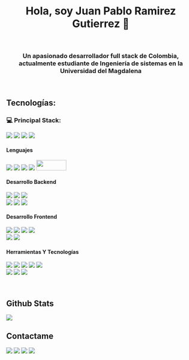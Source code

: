 <h1 align="center">Hola, soy Juan Pablo Ramirez Gutierrez 🫡 </h1>
</br>
<h3 align="center">Un apasionado desarrollador full stack de Colombia, actualmente estudiante de Ingeniería de sistemas en la Universidad del Magdalena</h3>

</br>

## Tecnologías:
<h3>
  💻 Principal Stack:
</h3> 
<p>
  <img src="https://img.shields.io/badge/Java-ED8B00?style=for-the-badge&logo=openjdk&logoColor=white">
  <img src="https://img.shields.io/badge/postgresql-4169e1?style=for-the-badge&logo=postgresql&logoColor=white">
  <img src="https://img.shields.io/badge/React-20232A?style=for-the-badge&logo=react&logoColor=61DAFB">
  <img src="https://img.shields.io/badge/spring-%236DB33F.svg?style=for-the-badge&logo=spring&logoColor=white">
</p>

<h4>Lenguajes</h4>
<p>
  <img src="https://img.shields.io/badge/Java-ED8B00?style=for-the-badge&logo=openjdk&logoColor=white">
  <img src="https://img.shields.io/badge/JavaScript-F7DF1E?style=for-the-badge&logo=javascript&logoColor=black">
  <img src="https://img.shields.io/badge/c-%2300599C.svg?style=for-the-badge&logo=c&logoColor=white" >
  <img src="https://img.shields.io/badge/python-3670A0?style=for-the-badge&logo=python&logoColor=ffdd54">
  <img src="https://img.shields.io/badge/C++-00599C?style=flat-square&logo=C%2B%2B&logoColor=white" width="80" height="27.5" >
  

  
</p>

<h4>Desarrollo Backend</h4>
<p>
  <img src="https://img.shields.io/badge/Node.js-339933?style=for-the-badge&logo=nodedotjs&logoColor=white">
  <img src="https://img.shields.io/badge/Express.js-000000?style=for-the-badge&logo=express&logoColor=white">
  <img src="https://img.shields.io/badge/postgresql-4169e1?style=for-the-badge&logo=postgresql&logoColor=white">
  </br>
  <img src= "https://img.shields.io/badge/docker-%230db7ed.svg?style=for-the-badge&logo=docker&logoColor=white">
  <img src="https://img.shields.io/badge/spring-%236DB33F.svg?style=for-the-badge&logo=spring&logoColor=white">
  <img src="https://img.shields.io/badge/JWT-black?style=for-the-badge&logo=JSON%20web%20tokens">


</p>

<h4>Desarrollo Frontend</h4>
<p>
  <img src="https://img.shields.io/badge/HTML5-E34F26?style=for-the-badge&logo=html5&logoColor=white">
  <img src="https://img.shields.io/badge/CSS3-1572B6?style=for-the-badge&logo=css3&logoColor=white">
  <img src="https://img.shields.io/badge/React-20232A?style=for-the-badge&logo=react&logoColor=61DAFB">
  <img src="https://img.shields.io/badge/MUI-%230081CB.svg?style=for-the-badge&logo=mui&logoColor=white">
  </br>
  <img src="https://img.shields.io/badge/bootstrap-%238511FA.svg?style=for-the-badge&logo=bootstrap&logoColor=white">
  <img src="https://img.shields.io/badge/express.js-%23404d59.svg?style=for-the-badge&logo=express&logoColor=%2361DAFB">
</p>

<h4>Herramientas Y Tecnologías</h4>
<p>
  <img src="https://img.shields.io/badge/Git-F05032?style=for-the-badge&logo=git&logoColor=white">
  <img src="https://img.shields.io/badge/GitHub-100000?style=for-the-badge&logo=github&logoColor=white">
  <img src="https://img.shields.io/badge/Linux-FCC624?style=for-the-badge&logo=linux&logoColor=black">
  <img src="https://img.shields.io/badge/Notion-000000?style=for-the-badge&logo=notion&logoColor=white">
  <img src="https://img.shields.io/badge/Postman-FF6C37?style=for-the-badge&logo=Postman&logoColor=white">
   </br>
  <img src="https://img.shields.io/badge/figma-%23F24E1E.svg?style=for-the-badge&logo=figma&logoColor=white">
  <img src="https://img.shields.io/badge/NPM-%23CB3837.svg?style=for-the-badge&logo=npm&logoColor=white">
  <img src= "https://img.shields.io/badge/azure-%230072C6.svg?style=for-the-badge&logo=microsoftazure&logoColor=white">
</p>

</br>

## Github Stats 

  <tr>
    <td valign="top"><img src="https://github-readme-stats.vercel.app/api/top-langs/?username=JuanP10&theme=vue-dark&show_icons=true&hide_border=false&layout=compact"/></td>
  </tr>

## Contactame
<a href="https://www.linkedin.com/in/juan-ramirez10/" style="display: inline-block;">
    <img src="https://img.shields.io/badge/LinkedIn-0077B5?style=for-the-badge&logo=linkedin&logoColor=white">
</a>

<a href="https://www.instagram.com/juanp_ramirezg/" style="display: inline-block;">
    <img src="https://img.shields.io/badge/Instagram-E4405F?style=for-the-badge&logo=instagram&logoColor=white">
</a>

<a href="mailto:ramirezgutierrez32@gmail.com" style="display: inline-block;">
    <img src="https://img.shields.io/badge/Gmail-D14836?style=for-the-badge&logo=gmail&logoColor=white">
</a>

<a href="https://juanp10.github.io/Portfolio-Responsive/" style="display: inline-block;">
    <img src="https://img.shields.io/badge/MiWeb.com-14a1f0?style=for-the-badge&logoColor=white&labelColor=101010">  
</a>








